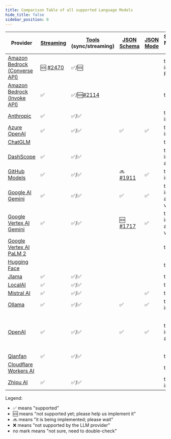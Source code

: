 ```yaml
---
title: Comparison Table of all supported Language Models
hide_title: false
sidebar_position: 0
---
```


| Provider                                                                                                          | [Streaming](/tutorials/response-streaming)                         | [Tools](/tutorials/tools) (sync/streaming)                          | [JSON Schema](/tutorials/structured-outputs#json-schema)           | [JSON Mode](/tutorials/ai-services#json-mode) | Supported Modalities (Input)   | [Observability](/tutorials/observability) | [Customizable HTTP Client](/tutorials/customizable-http-client)    | Local Deployment                                  | Supports Native Image | Comments                    |
|-------------------------------------------------------------------------------------------------------------------|--------------------------------------------------------------------|---------------------------------------------------------------------|--------------------------------------------------------------------|-----------------------------------------------|--------------------------------|-------------------------------------------|--------------------------------------------------------------------|---------------------------------------------------|-----------------------|-----------------------------|
| [Amazon Bedrock (Converse API)](/integrations/language-models/amazon-bedrock#chatlanguagemodel-using-converseapi) | 🆘 [#2470](https://github.com/langchain4j/langchain4j/issues/2470) | ✅/🆘                                                                |                                                                    |                                               | text, image, PDF               |                                           |                                                                    |                                                   |                       |                             |
| [Amazon Bedrock (Invoke API)](/integrations/language-models/amazon-bedrock#chatlanguagemodel-using-invokeapi)     | ✅                                                                  | ✅/🆘[#2114](https://github.com/langchain4j/langchain4j/issues/2114) |                                                                    |                                               | text                           | ✅                                         |                                                                    |                                                   |                       |                             |
| [Anthropic](/integrations/language-models/anthropic)                                                              | ✅                                                                  | ✅/✅                                                                 |                                                                    |                                               | text, image                    | ✅                                         | 🆘 [#2469](https://github.com/langchain4j/langchain4j/issues/2469) |                                                   | ✅                     |                             |
| [Azure OpenAI](/integrations/language-models/azure-open-ai)                                                       | ✅                                                                  | ✅/✅                                                                 | ✅                                                                  | ✅                                             | text, image                    | ✅                                         |                                                                    |                                                   |                       |                             |
| [ChatGLM](/integrations/language-models/chatglm)                                                                  |                                                                    |                                                                     |                                                                    |                                               | text                           |                                           |                                                                    |                                                   |                       |                             |
| [DashScope](/integrations/language-models/dashscope)                                                              | ✅                                                                  | ✅/✅                                                                 |                                                                    |                                               | text, image, audio             | ✅                                         |                                                                    |                                                   |                       |                             |
| [GitHub Models](/integrations/language-models/github-models)                                                      | ✅                                                                  | ✅/✅                                                                 | 🔜 [#1911](https://github.com/langchain4j/langchain4j/issues/1911) | ✅                                             | text, image                    | ✅                                         |                                                                    |                                                   |                       |                             |
| [Google AI Gemini](/integrations/language-models/google-ai-gemini)                                                | ✅                                                                  | ✅/✅                                                                 | ✅                                                                  | ✅                                             | text, image, audio, video, PDF | ✅                                         |                                                                    |                                                   |                       |                             |
| [Google Vertex AI Gemini](/integrations/language-models/google-vertex-ai-gemini)                                  | ✅                                                                  | ✅/✅                                                                 | 🆘 [#1717](https://github.com/langchain4j/langchain4j/issues/1717) | ✅                                             | text, image, audio, video, PDF | ✅                                         |                                                                    |                                                   |                       |                             |
| [Google Vertex AI PaLM 2](/integrations/language-models/google-palm)                                              |                                                                    |                                                                     |                                                                    |                                               | text                           |                                           |                                                                    |                                                   | ✅                     |                             |
| [Hugging Face](/integrations/language-models/hugging-face)                                                        |                                                                    |                                                                     |                                                                    |                                               | text                           |                                           |                                                                    |                                                   |                       |                             |
| [Jlama](/integrations/language-models/jlama)                                                                      | ✅                                                                  | ✅/✅                                                                 |                                                                    |                                               | text                           |                                           |                                                                    | ✅                                                 | ✅                     |                             |
| [LocalAI](/integrations/language-models/local-ai)                                                                 | ✅                                                                  | ✅/✅                                                                 |                                                                    |                                               | text                           |                                           |                                                                    | ✅                                                 |                       |                             |
| [Mistral AI](/integrations/language-models/mistral-ai)                                                            | ✅                                                                  | ✅/✅                                                                 |                                                                    | ✅                                             | text                           |                                           | 🆘 [#2524](https://github.com/langchain4j/langchain4j/issues/2524) |                                                   |                       |                             |
| [Ollama](/integrations/language-models/ollama)                                                                    | ✅                                                                  | ✅/✅                                                                 | ✅                                                                  | ✅                                             | text, image                    | ✅                                         | ✅                                                                  | ✅                                                 |                       |                             |
| [OpenAI](/integrations/language-models/open-ai)                                                                   | ✅                                                                  | ✅/✅                                                                 | ✅                                                                  | ✅                                             | text, image, audio             | ✅                                         | ✅                                                                  | Compatible with: Ollama, LM Studio, GPT4All, etc. | ✅                     | Compatible with: Groq, etc. |
| [Qianfan](/integrations/language-models/qianfan)                                                                  | ✅                                                                  | ✅/✅                                                                 |                                                                    |                                               | text                           |                                           |                                                                    |                                                   |                       |                             |
| [Cloudflare Workers AI](/integrations/language-models/workers-ai)                                                 |                                                                    |                                                                     |                                                                    |                                               | text                           |                                           |                                                                    |                                                   |                       |                             |
| [Zhipu AI](/integrations/language-models/zhipu-ai)                                                                | ✅                                                                  | ✅/✅                                                                 |                                                                    |                                               | text, image                    | ✅                                         |                                                                    |                                                   |                       |                             |

Legend:

- ✅ means "supported"
- 🆘 means "not supported yet; please help us implement it"
- 🔜 means "it is being implemented; please wait"
- ❌ means "not supported by the LLM provider"
- no mark means "not sure, need to double-check"
